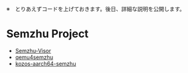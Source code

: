 ※　とりあえずコードを上げておきます。後日、詳細な説明を公開します。
# Semzhu Project
- [Semzhu-Visor](https://github.com/envzhu/semzhu-visor)
- [qemu4semzhu](https://github.com/envzhu/qemu4semzhu)
- [kozos-aarch64-semzhu](https://github.com/envzhu/kozos-aarch64-semzhu)
